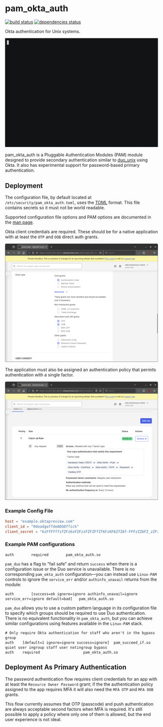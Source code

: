 <!--
SPDX-License-Identifier: MIT
SPDX-FileCopyrightText: © 2025 Regents of The University of Michigan

This file is part of pam_okta_auth and is distributed under the terms of
the MIT license.
-->
# pam\_okta\_auth

[![build status](https://github.com/flowerysong/pam_okta_auth/actions/workflows/build.yml/badge.svg)](https://github.com/flowerysong/pam_okta_auth/actions/workflows/build.yml) [![dependencies status](https://github.com/flowerysong/pam_okta_auth/actions/workflows/dependencies.yml/badge.svg)](https://github.com/flowerysong/pam_okta_auth/actions/workflows/dependencies.yml)

Okta authentication for Unix systems.

![animated demo](doc/pam_okta_auth.gif)

pam\_okta\_auth is a Pluggable Authentication Modules (PAM)
module designed to provide secondary authentication similar to
[duo\_unix](https://github.com/duosecurity/duo_unix) using Okta.
It also has experimental support for password-based primary
authentication.

## Deployment

The configuration file, by default located at
`/etc/security/pam_okta_auth.toml`, uses the [TOML](https://toml.io/)
format. This file contains secrets so it must not be world readable.

Supported configuration file options and PAM options are documented
in the [man page](doc/pam_okta_auth8.md).

Okta client credentials are required. These should be for a native
application with at least the `OTP` and `OOB` direct auth grants.

![Okta application settings](doc/okta_app_grants.png)

The application must also be assigned an authentication policy that
permits authentication with a single factor.

![Okta authentication policy](doc/okta_policy.png)

### Example Config File

```toml
host = "example.oktapreview.com"
client_id = "0deadgoffdeADGOffick"
client_secret = "6zFfFfffzfZFz6zFZFzzFZFZFfZf6Fz6F6ZfZ6f-FFFzZZ6FZ_zZFzFZ6fFzfFFz"
```

### Example PAM configurations

```
auth        required        pam_okta_auth.so
```

`pam_duo` has a flag to "fail safe" and return `success` when there
is a configuration issue or the Duo service is unavailable. There is
no corresponding `pam_okta_auth` configuration—you can instead use
`Linux-PAM` controls to ignore the `service_err` and/or `authinfo_unavail`
returns from the module:

```
auth        [success=ok ignore=ignore authinfo_unavail=ignore service_err=ignore default=bad]   pam_okta_auth.so
```

`pam_duo` allows you to use a custom pattern language in its
configuration file to specify which groups should be required to
use Duo authentication. There is no equivalent functionality in
`pam_okta_auth`, but you can achieve similar configurations using
features available in the `Linux-PAM` stack.

```
# Only require Okta authentication for staff who aren't in the bypass group
auth    [default=1 ignore=ignore success=ignore]  pam_succeed_if.so quiet user ingroup staff user notingroup bypass
auth    required                    pam_okta_auth.so
```

## Deployment As Primary Authentication

The password authentication flow requires client credentials for an
app with at least the `Resource Owner Password` grant; if the the
authentication policy assigned to the app requires MFA it will also
need the `MFA OTP` and `MFA OOB` grants.

This flow currently assumes that OTP (passcode) and push
authentication are always acceptable second factors when MFA is
required. It's still possible to apply a policy where only one of them
is allowed, but the end user experience is not ideal.

